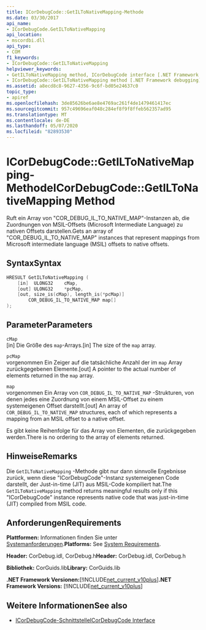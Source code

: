 ```yaml
---
title: ICorDebugCode::GetILToNativeMapping-Methode
ms.date: 03/30/2017
api_name:
- ICorDebugCode.GetILToNativeMapping
api_location:
- mscordbi.dll
api_type:
- COM
f1_keywords:
- ICorDebugCode::GetILToNativeMapping
helpviewer_keywords:
- GetILToNativeMapping method, ICorDebugCode interface [.NET Framework debugging]
- ICorDebugCode::GetILToNativeMapping method [.NET Framework debugging]
ms.assetid: a8ecd8c8-9627-4356-9c6f-bd05e24637c0
topic_type:
- apiref
ms.openlocfilehash: 3de85626be6ae8e4769ac261f4de1479461417ec
ms.sourcegitcommit: 957c49696eaf048c284ef8f9f8ffeb562357ad95
ms.translationtype: MT
ms.contentlocale: de-DE
ms.lasthandoff: 05/07/2020
ms.locfileid: "82893530"
---
```

# <a name="icordebugcodegetiltonativemapping-method"></a><span data-ttu-id="600fd-102">ICorDebugCode::GetILToNativeMapping-Methode</span><span class="sxs-lookup"><span data-stu-id="600fd-102">ICorDebugCode::GetILToNativeMapping Method</span></span>
<span data-ttu-id="600fd-103">Ruft ein Array von "COR_DEBUG_IL_TO_NATIVE_MAP"-Instanzen ab, die Zuordnungen von MSIL-Offsets (Microsoft Intermediate Language) zu nativen Offsets darstellen.</span><span class="sxs-lookup"><span data-stu-id="600fd-103">Gets an array of "COR_DEBUG_IL_TO_NATIVE_MAP" instances that represent mappings from Microsoft intermediate language (MSIL) offsets to native offsets.</span></span>  
  
## <a name="syntax"></a><span data-ttu-id="600fd-104">Syntax</span><span class="sxs-lookup"><span data-stu-id="600fd-104">Syntax</span></span>  
  
```cpp  
HRESULT GetILToNativeMapping (  
    [in]  ULONG32    cMap,  
    [out] ULONG32    *pcMap,  
    [out, size_is(cMap), length_is(*pcMap)]  
        COR_DEBUG_IL_TO_NATIVE_MAP map[]  
);  
```  
  
## <a name="parameters"></a><span data-ttu-id="600fd-105">Parameter</span><span class="sxs-lookup"><span data-stu-id="600fd-105">Parameters</span></span>  
 `cMap`  
 <span data-ttu-id="600fd-106">[in] Die Größe des `map`-Arrays.</span><span class="sxs-lookup"><span data-stu-id="600fd-106">[in] The size of the `map` array.</span></span>  
  
 `pcMap`  
 <span data-ttu-id="600fd-107">vorgenommen Ein Zeiger auf die tatsächliche Anzahl der im `map` Array zurückgegebenen Elemente.</span><span class="sxs-lookup"><span data-stu-id="600fd-107">[out] A pointer to the actual number of elements returned in the `map` array.</span></span>  
  
 `map`  
 <span data-ttu-id="600fd-108">vorgenommen Ein Array von `COR_DEBUG_IL_TO_NATIVE_MAP` -Strukturen, von denen jedes eine Zuordnung von einem MSIL-Offset zu einem systemeigenen Offset darstellt.</span><span class="sxs-lookup"><span data-stu-id="600fd-108">[out] An array of `COR_DEBUG_IL_TO_NATIVE_MAP` structures, each of which represents a mapping from an MSIL offset to a native offset.</span></span>  
  
 <span data-ttu-id="600fd-109">Es gibt keine Reihenfolge für das Array von Elementen, die zurückgegeben werden.</span><span class="sxs-lookup"><span data-stu-id="600fd-109">There is no ordering to the array of elements returned.</span></span>  
  
## <a name="remarks"></a><span data-ttu-id="600fd-110">Hinweise</span><span class="sxs-lookup"><span data-stu-id="600fd-110">Remarks</span></span>  
 <span data-ttu-id="600fd-111">Die `GetILToNativeMapping` -Methode gibt nur dann sinnvolle Ergebnisse zurück, wenn diese "ICorDebugCode"-Instanz systemeigenen Code darstellt, der Just-in-time (JIT) aus MSIL-Code kompiliert hat.</span><span class="sxs-lookup"><span data-stu-id="600fd-111">The `GetILToNativeMapping` method returns meaningful results only if this "ICorDebugCode" instance represents native code that was just-in-time (JIT) compiled from MSIL code.</span></span>  
  
## <a name="requirements"></a><span data-ttu-id="600fd-112">Anforderungen</span><span class="sxs-lookup"><span data-stu-id="600fd-112">Requirements</span></span>  
 <span data-ttu-id="600fd-113">**Plattformen:** Informationen finden Sie unter [Systemanforderungen](../../get-started/system-requirements.md).</span><span class="sxs-lookup"><span data-stu-id="600fd-113">**Platforms:** See [System Requirements](../../get-started/system-requirements.md).</span></span>  
  
 <span data-ttu-id="600fd-114">**Header:** CorDebug.idl, CorDebug.h</span><span class="sxs-lookup"><span data-stu-id="600fd-114">**Header:** CorDebug.idl, CorDebug.h</span></span>  
  
 <span data-ttu-id="600fd-115">**Bibliothek:** CorGuids.lib</span><span class="sxs-lookup"><span data-stu-id="600fd-115">**Library:** CorGuids.lib</span></span>  
  
 <span data-ttu-id="600fd-116">**.NET Framework Versionen:**[!INCLUDE[net_current_v10plus](../../../../includes/net-current-v10plus-md.md)]</span><span class="sxs-lookup"><span data-stu-id="600fd-116">**.NET Framework Versions:** [!INCLUDE[net_current_v10plus](../../../../includes/net-current-v10plus-md.md)]</span></span>  
  
## <a name="see-also"></a><span data-ttu-id="600fd-117">Weitere Informationen</span><span class="sxs-lookup"><span data-stu-id="600fd-117">See also</span></span>

- [<span data-ttu-id="600fd-118">ICorDebugCode-Schnittstelle</span><span class="sxs-lookup"><span data-stu-id="600fd-118">ICorDebugCode Interface</span></span>](icordebugcode-interface1.md)
